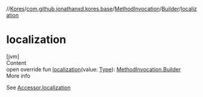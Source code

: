 //[Kores](../../../index.md)/[com.github.jonathanxd.kores.base](../../index.md)/[MethodInvocation](../index.md)/[Builder](index.md)/[localization](localization.md)



# localization  
[jvm]  
Content  
open override fun [localization](localization.md)(value: [Type](https://docs.oracle.com/javase/8/docs/api/java/lang/reflect/Type.html)): [MethodInvocation.Builder](index.md)  
More info  


See [Accessor.localization](../../-accessor/localization.md)

  



